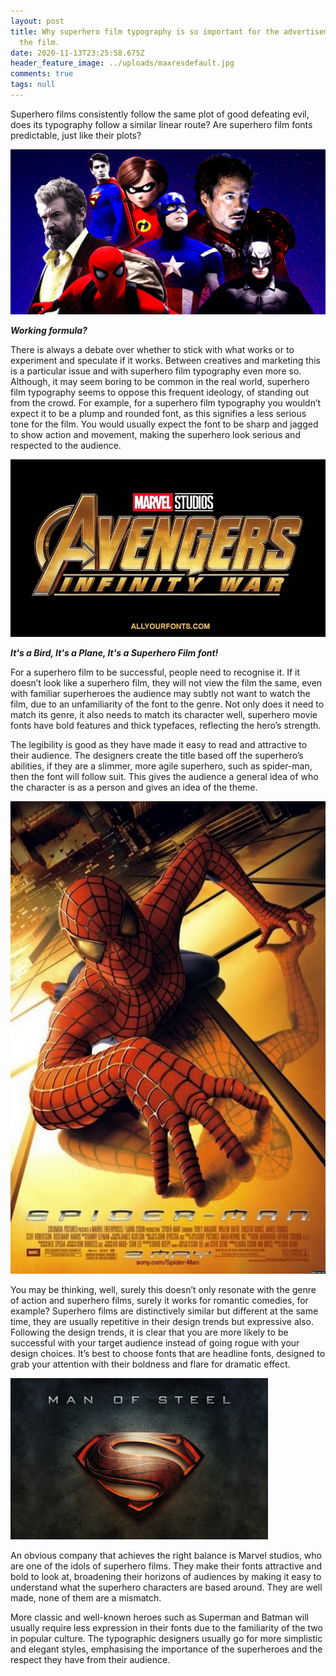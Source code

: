 ```yaml
---
layout: post
title: Why superhero film typography is so important for the advertisement of
  the film.
date: 2020-11-13T23:25:58.675Z
header_feature_image: ../uploads/maxresdefault.jpg
comments: true
tags: null
---
```

Superhero films consistently follow the same plot of good defeating evil, does its typography follow a similar linear route? Are superhero film fonts predictable, just like their plots?

![](../uploads/12bc595dc6fa1d51a90d436607d76df1df-07-superhero-movies-ranked.rsocial.w1200.jpg)

***Working formula?*** 

There is always a debate over whether to stick with what works or to experiment and speculate if it works. Between creatives and marketing this is a particular issue and with superhero film typography even more so. Although, it may seem boring to be common in the real world, superhero film typography seems to oppose this frequent ideology, of standing out from the crowd. For example, for a superhero film typography you wouldn’t expect it to be a plump and rounded font, as this signifies a less serious tone for the film. You would usually expect the font to be sharp and jagged to show action and movement, making the superhero look serious and respected to the audience.

![](../uploads/avengers-infinity-war-font-family-free-download.jpg)

***It's a Bird, It's a Plane, It's a Superhero Film font!***

For a superhero film to be successful, people need to recognise it. If it doesn’t look like a superhero film, they will not view the film the same, even with familiar superheroes the audience may subtly not want to watch the film, due to an unfamiliarity of the font to the genre. Not only does it need to match its genre, it also needs to match its character well, superhero movie fonts have bold features and thick typefaces, reflecting the hero’s strength. 

The legibility is good as they have made it easy to read and attractive to their audience. The designers create the title based off the superhero’s abilities, if they are a slimmer, more agile superhero, such as spider-man, then the font will follow suit. This gives the audience a general idea of who the character is as a person and gives an idea of the theme. 

![](../uploads/spider-man-poster.jpg)

You may be thinking, well, surely this doesn’t only resonate with the genre of action and superhero films, surely it works for romantic comedies, for example? Superhero films are distinctively similar but different at the same time, they are usually repetitive in their design trends but expressive also. Following the design trends, it is clear that you are more likely to be successful with your target audience instead of going rogue with your design choices. It’s best to choose fonts that are headline fonts, designed to grab your attention with their boldness and flare for dramatic effect. 

![](../uploads/image1.jpg)

An obvious company that achieves the right balance is Marvel studios, who are one of the idols of superhero films. They make their fonts attractive and bold to look at, broadening their horizons of audiences by making it easy to understand what the superhero characters are based around. They are well made, none of them are a mismatch. 

More classic and well-known heroes such as Superman and Batman will usually require less expression in their fonts due to the familiarity of the two in popular culture. The typographic designers usually go for more simplistic and elegant styles, emphasising the importance of the superheroes and the respect they have from their audience.